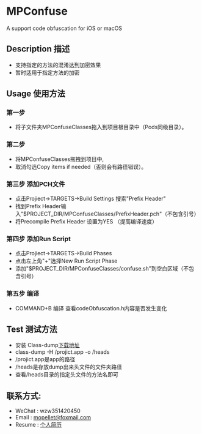 # MPConfuse
A support code obfuscation for iOS or macOS

## Description 描述
* 支持指定的方法的混淆达到加密效果
* 暂时适用于指定方法的加密

## Usage 使用方法
### 第一步 
* 将子文件夹MPConfuseClasses拖入到项目根目录中（Pods同级目录）。

### 第二步 
* 将MPConfuseClasses拖拽到项目中,
* 取消勾选Copy items if needed（否则会有路径错误）。

### 第三步 添加PCH文件
* 点击Projiect->TARGETS->Build Settings 搜索"Prefix Header"
* 找到Prefix Header输入"$PROJECT_DIR/MPConfuseClasses/PrefixHeader.pch"（不包含引号）
* 将Precompile Prefix Header 设置为YES （提高编译速度）

### 第四步 添加Run Script
* 点击Projiect->TARGETS->Build Phases 
* 点击左上角"+"选择New Run Script Phase
* 添加"$PROJECT_DIR/MPConfuseClasses/confuse.sh"到空白区域（不包含引号）
### 第五步 编译
* COMMAND+B 编译 查看codeObfuscation.h内容是否发生变化 

## Test 测试方法
* 安装 Class-dump[下载地址](http://stevenygard.com/projects/class-dump/)
* class-dump -H /projict.app -o /heads
* /projict.app是app的路径 
* /heads是存放dump出来头文件的文件夹路径
* 查看/heads目录的指定头文件的方法名即可

## 联系方式:
* WeChat : wzw351420450
* Email : mopellet@foxmail.com
* Resume : [个人简历](https://github.com/MoPellet/Resume)
